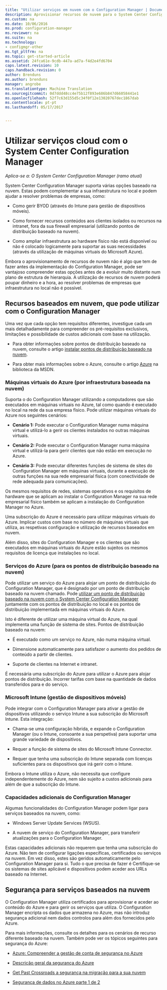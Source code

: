 ```yaml
---
title: "Utilizar serviços em nuvem com o Configuration Manager | Documentos do Microsoft"
description: Aprovisionar recursos de nuvem para o System Center Configuration Manager para completar a sua infraestrutura no local.
ms.custom: na
ms.date: 10/06/2016
ms.prod: configuration-manager
ms.reviewer: na
ms.suite: na
ms.technology:
- configmgr-other
ms.tgt_pltfrm: na
ms.topic: get-started-article
ms.assetid: 24fca61e-9cdb-447a-ad7a-f4d2e4fd6704
caps.latest.revision: 10
caps.handback.revision: 0
author: Brenduns
ms.author: brenduns
manager: angrobe
ms.translationtype: Machine Translation
ms.sourcegitcommit: 0d7ddd48cc4e75b12f893e686b847d66058441e1
ms.openlocfilehash: 52f7c63d155d5c34f0f12e13020767dec1867dab
ms.contentlocale: pt-pt
ms.lasthandoff: 05/17/2017


---
```

# <a name="use-cloud-services-with-system-center-configuration-manager"></a>Utilizar serviços cloud com o System Center Configuration Manager

*Aplica-se a: O System Center Configuration Manager (ramo atual)*

System Center Configuration Manager suporta várias opções baseado na nuvem. Estas podem complementar a sua infraestrutura no local e podem ajudar a resolver problemas de empresas, como:  

-   Como gerir BYOD (através do Intune para gestão de dispositivos móveis).  

-   Como fornecer recursos conteúdos aos clientes isolados ou recursos na intranet, fora da sua firewall empresarial (utilizando pontos de distribuição baseado na nuvem).  

-   Como ampliar infraestrutura ao hardware físico não está disponível ou não é colocado logicamente para suportar as suas necessidades (através da utilização de máquinas virtuais do Microsoft Azure).  

Embora o aprovisionamento de recursos de nuvem não é algo que tem de fazer antes da implementação do Configuration Manager, pode ser vantajoso compreender estas opções antes de a evoluir muito distante num plano de estrutura de hierarquia. A utilização de recursos de nuvem poderá poupar dinheiro e a hora, ao resolver problemas de empresas que infraestrutura no local não é possível.  

## <a name="cloud-based-resources-you-can-use-with-configuration-manager"></a>Recursos baseados em nuvem, que pode utilizar com o Configuration Manager  
 Uma vez que cada opção tem requisitos diferentes, investigue cada um mais detalhadamente para compreender os pré-requisitos exclusivos, limitações e possibilidade de custos adicionais com base na utilização.  

-   Para obter informações sobre pontos de distribuição baseado na nuvem, consulte o artigo [instalar pontos de distribuição baseado na nuvem](/sccm/core/servers/deploy/configure/install-cloud-based-distribution-points-in-microsoft-azure).

-   Para obter mais informações sobre o Azure, consulte o artigo [Azure](http://go.microsoft.com/fwlink/p/?LinkId=262965) na biblioteca da MSDN.  

### <a name="azure-virtual-machines-for-cloud-based-infrastructure"></a>Máquinas virtuais do Azure (por infraestrutura baseada na nuvem)  
 Suporta o do Configuration Manager utilizando a computadores que são executados em máquinas virtuais no Azure, tal como quando é executado no local na rede da sua empresa físico. Pode utilizar máquinas virtuais do Azure nos seguintes cenários:  

-   **Cenário 1:** Pode executar o Configuration Manager numa máquina virtual e utilizá-lo a gerir os clientes instalados no outras máquinas virtuais.  

-   **Cenário 2:** Pode executar o Configuration Manager numa máquina virtual e utilizá-la para gerir clientes que não estão em execução no Azure.  

-   **Cenário 3:** Pode executar diferentes funções de sistema de sites do Configuration Manager em máquinas virtuais, durante a execução de outras funções na sua rede empresarial física (com conectividade de rede adequada para comunicações).  

Os mesmos requisitos de redes, sistemas operativos e os requisitos de hardware que se aplicam ao instalar o Configuration Manager na sua rede empresarial físico também se aplicam a instalação do Configuration Manager no Azure.  

Uma subscrição do Azure é necessário para utilizar máquinas virtuais do Azure. Implicar custos com base no número de máquinas virtuais que utiliza, as respetivas configuração e utilização de recursos baseados em nuvem.  

Além disso, sites do Configuration Manager e os clientes que são executados em máquinas virtuais do Azure estão sujeitos os mesmos requisitos de licença que instalações no local.  

### <a name="azure-services-for-cloud-based-distribution-points"></a>Serviços do Azure (para os pontos de distribuição baseado na nuvem)  
 Pode utilizar um serviço do Azure para alojar um ponto de distribuição do Configuration Manager, que é designado por um ponto de distribuição baseado na nuvem chamado. Pode [utilizar um ponto de distribuição baseado na nuvem com o System Center Configuration Manager](../../core/plan-design/hierarchy/use-a-cloud-based-distribution-point.md) juntamente com os pontos de distribuição no local e os pontos de distribuição implementada em máquinas virtuais do Azure.  

 Isto é diferente de utilizar uma máquina virtual do Azure, na qual implementa uma função de sistema de sites. Pontos de distribuição baseado na nuvem:  

-   É executado como um serviço no Azure, não numa máquina virtual.  

-   Dimensione automaticamente para satisfazer o aumento dos pedidos de conteúdo a partir de clientes.  

-   Suporte de clientes na Internet e intranet.  

É necessária uma subscrição do Azure para utilizar o Azure para alojar pontos de distribuição. Incorrer tarifas com base na quantidade de dados transferidos para e do serviço.  

### <a name="microsoft-intune-for-mobile-device-management"></a>Microsoft Intune (gestão de dispositivos móveis)  
 Pode integrar com o Configuration Manager para ativar a gestão de dispositivos utilizando o serviço Intune a sua subscrição do Microsoft Intune. Esta integração:  

-   Chama-se uma configuração híbrida, e expande o Configuration Manager (ou o Intune, consoante a sua perspetiva) para suportar uma grande variedade de dispositivos.  

-   Requer a função de sistema de sites do Microsoft Intune Connector.  

-   Requer que tenha uma subscrição do Intune separada com licenças suficientes para os dispositivos que irá gerir com o Intune.  

Embora o Intune utiliza o Azure, não necessita que configure independentemente do Azure, nem são sujeito a custos adicionais para além de que a subscrição do Intune.  

### <a name="additional-configuration-manager-capabilities"></a>Capacidades adicionais do Configuration Manager  
 Algumas funcionalidades do Configuration Manager podem ligar para serviços baseados na nuvem, como:  

-   Windows Server Update Services (WSUS).  

-   A nuvem de serviço do Configuration Manager, para transferir atualizações para o Configuration Manager.  

Estas capacidades adicionais não requerem que tenha uma subscrição do Azure. Não tem de configurar ligações específicas, certificados ou serviços na nuvem. Em vez disso, estes são geridos automaticamente pelo Configuration Manager para si. Tudo o que precisa de fazer é Certifique-se os sistemas de sites aplicável e dispositivos podem aceder aos URLs baseado na Internet.  

##  <a name="BKMK_CloudSec"></a>Segurança para serviços baseados na nuvem  
 O Configuration Manager utiliza certificados para aprovisionar e aceder ao conteúdo do Azure e para gerir os serviços que utiliza. O Configuration Manager encripta os dados que armazena no Azure, mas não introduz segurança adicional nem dados controlos para além dos fornecidos pelo Azure.  

 Para mais informações, consulte os detalhes para os cenários de recurso diferente baseado na nuvem. Também pode ver os tópicos seguintes para segurança do Azure:  

-   [Azure: Compreender a gestão de conta de segurança no Azure](http://go.microsoft.com/fwlink/p/?LinkId=262968)  

-   [Descrição geral da segurança do Azure](http://go.microsoft.com/fwlink/p/?LinkId=262970)  

-   [Get Past Crossroads a segurança na migração para a sua nuvem](http://go.microsoft.com/fwlink/p/?LinkId=262971)  

-   [Segurança de dados no Azure parte 1 de 2](http://go.microsoft.com/fwlink/p/?LinkId=262974)  

